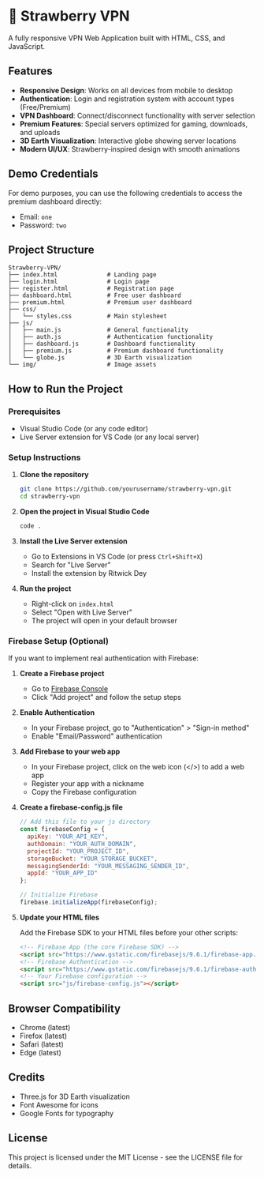 # 🍓 Strawberry VPN

A fully responsive VPN Web Application built with HTML, CSS, and JavaScript.

## Features

- **Responsive Design**: Works on all devices from mobile to desktop
- **Authentication**: Login and registration system with account types (Free/Premium)
- **VPN Dashboard**: Connect/disconnect functionality with server selection
- **Premium Features**: Special servers optimized for gaming, downloads, and uploads
- **3D Earth Visualization**: Interactive globe showing server locations
- **Modern UI/UX**: Strawberry-inspired design with smooth animations

## Demo Credentials

For demo purposes, you can use the following credentials to access the premium dashboard directly:
- Email: `one`
- Password: `two`

## Project Structure

```
Strawberry-VPN/
├── index.html              # Landing page
├── login.html              # Login page
├── register.html           # Registration page
├── dashboard.html          # Free user dashboard
├── premium.html            # Premium user dashboard
├── css/
│   └── styles.css          # Main stylesheet
├── js/
│   ├── main.js             # General functionality
│   ├── auth.js             # Authentication functionality
│   ├── dashboard.js        # Dashboard functionality
│   ├── premium.js          # Premium dashboard functionality
│   └── globe.js            # 3D Earth visualization
└── img/                    # Image assets
```

## How to Run the Project

### Prerequisites

- Visual Studio Code (or any code editor)
- Live Server extension for VS Code (or any local server)

### Setup Instructions

1. **Clone the repository**

   ```bash
   git clone https://github.com/yourusername/strawberry-vpn.git
   cd strawberry-vpn
   ```

2. **Open the project in Visual Studio Code**

   ```bash
   code .
   ```

3. **Install the Live Server extension**

   - Go to Extensions in VS Code (or press `Ctrl+Shift+X`)
   - Search for "Live Server"
   - Install the extension by Ritwick Dey

4. **Run the project**

   - Right-click on `index.html`
   - Select "Open with Live Server"
   - The project will open in your default browser

### Firebase Setup (Optional)

If you want to implement real authentication with Firebase:

1. **Create a Firebase project**

   - Go to [Firebase Console](https://console.firebase.google.com/)
   - Click "Add project" and follow the setup steps

2. **Enable Authentication**

   - In your Firebase project, go to "Authentication" > "Sign-in method"
   - Enable "Email/Password" authentication

3. **Add Firebase to your web app**

   - In your Firebase project, click on the web icon (</>) to add a web app
   - Register your app with a nickname
   - Copy the Firebase configuration

4. **Create a firebase-config.js file**

   ```javascript
   // Add this file to your js directory
   const firebaseConfig = {
     apiKey: "YOUR_API_KEY",
     authDomain: "YOUR_AUTH_DOMAIN",
     projectId: "YOUR_PROJECT_ID",
     storageBucket: "YOUR_STORAGE_BUCKET",
     messagingSenderId: "YOUR_MESSAGING_SENDER_ID",
     appId: "YOUR_APP_ID"
   };

   // Initialize Firebase
   firebase.initializeApp(firebaseConfig);
   ```

5. **Update your HTML files**

   Add the Firebase SDK to your HTML files before your other scripts:

   ```html
   <!-- Firebase App (the core Firebase SDK) -->
   <script src="https://www.gstatic.com/firebasejs/9.6.1/firebase-app.js"></script>
   <!-- Firebase Authentication -->
   <script src="https://www.gstatic.com/firebasejs/9.6.1/firebase-auth.js"></script>
   <!-- Your Firebase configuration -->
   <script src="js/firebase-config.js"></script>
   ```

## Browser Compatibility

- Chrome (latest)
- Firefox (latest)
- Safari (latest)
- Edge (latest)

## Credits

- Three.js for 3D Earth visualization
- Font Awesome for icons
- Google Fonts for typography

## License

This project is licensed under the MIT License - see the LICENSE file for details.